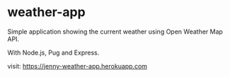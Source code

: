 # weather-app

Simple application showing the current weather using Open Weather Map API.

With Node.js, Pug and Express. 

visit:  https://jenny-weather-app.herokuapp.com
